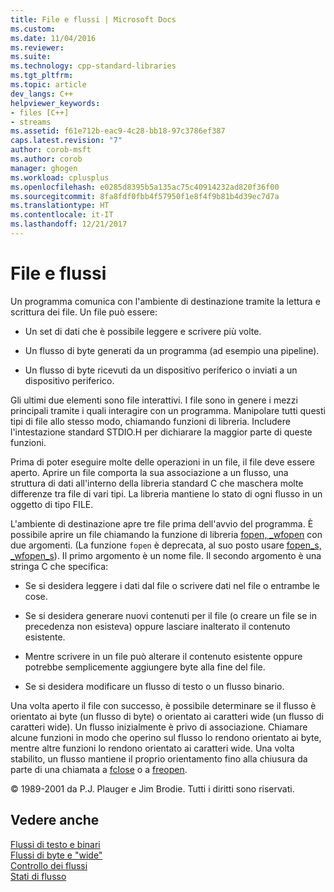 ```yaml
---
title: File e flussi | Microsoft Docs
ms.custom: 
ms.date: 11/04/2016
ms.reviewer: 
ms.suite: 
ms.technology: cpp-standard-libraries
ms.tgt_pltfrm: 
ms.topic: article
dev_langs: C++
helpviewer_keywords:
- files [C++]
- streams
ms.assetid: f61e712b-eac9-4c28-bb18-97c3786ef387
caps.latest.revision: "7"
author: corob-msft
ms.author: corob
manager: ghogen
ms.workload: cplusplus
ms.openlocfilehash: e0285d8395b5a135ac75c40914232ad820f36f00
ms.sourcegitcommit: 8fa8fdf0fbb4f57950f1e8f4f9b81b4d39ec7d7a
ms.translationtype: HT
ms.contentlocale: it-IT
ms.lasthandoff: 12/21/2017
---
```

# <a name="files-and-streams"></a>File e flussi
Un programma comunica con l'ambiente di destinazione tramite la lettura e scrittura dei file. Un file può essere:  
  
-   Un set di dati che è possibile leggere e scrivere più volte.  
  
-   Un flusso di byte generati da un programma (ad esempio una pipeline).  
  
-   Un flusso di byte ricevuti da un dispositivo periferico o inviati a un dispositivo periferico.  
  
 Gli ultimi due elementi sono file interattivi. I file sono in genere i mezzi principali tramite i quali interagire con un programma. Manipolare tutti questi tipi di file allo stesso modo, chiamando funzioni di libreria. Includere l'intestazione standard STDIO.H per dichiarare la maggior parte di queste funzioni.  
  
 Prima di poter eseguire molte delle operazioni in un file, il file deve essere aperto. Aprire un file comporta la sua associazione a un flusso, una struttura di dati all'interno della libreria standard C che maschera molte differenze tra file di vari tipi. La libreria mantiene lo stato di ogni flusso in un oggetto di tipo FILE.  
  
 L'ambiente di destinazione apre tre file prima dell'avvio del programma. È possibile aprire un file chiamando la funzione di libreria [fopen, _wfopen](../c-runtime-library/reference/fopen-wfopen.md) con due argomenti. (La funzione `fopen` è deprecata, al suo posto usare [fopen_s, _wfopen_s](../c-runtime-library/reference/fopen-s-wfopen-s.md)). Il primo argomento è un nome file. Il secondo argomento è una stringa C che specifica:  
  
-   Se si desidera leggere i dati dal file o scrivere dati nel file o entrambe le cose.  
  
-   Se si desidera generare nuovi contenuti per il file (o creare un file se in precedenza non esisteva) oppure lasciare inalterato il contenuto esistente.  
  
-   Mentre scrivere in un file può alterare il contenuto esistente oppure potrebbe semplicemente aggiungere byte alla fine del file.  
  
-   Se si desidera modificare un flusso di testo o un flusso binario.  
  
 Una volta aperto il file con successo, è possibile determinare se il flusso è orientato ai byte (un flusso di byte) o orientato ai caratteri wide (un flusso di caratteri wide). Un flusso inizialmente è privo di associazione. Chiamare alcune funzioni in modo che operino sul flusso lo rendono orientato ai byte, mentre altre funzioni lo rendono orientato ai caratteri wide. Una volta stabilito, un flusso mantiene il proprio orientamento fino alla chiusura da parte di una chiamata a [fclose](../c-runtime-library/reference/fclose-fcloseall.md) o a [freopen](../c-runtime-library/reference/freopen-wfreopen.md).  
  
 © 1989-2001 da P.J. Plauger e Jim Brodie. Tutti i diritti sono riservati.  
  
## <a name="see-also"></a>Vedere anche  
 [Flussi di testo e binari](../c-runtime-library/text-and-binary-streams.md)   
 [Flussi di byte e "wide"](../c-runtime-library/byte-and-wide-streams.md)   
 [Controllo dei flussi](../c-runtime-library/controlling-streams.md)   
 [Stati di flusso](../c-runtime-library/stream-states.md)